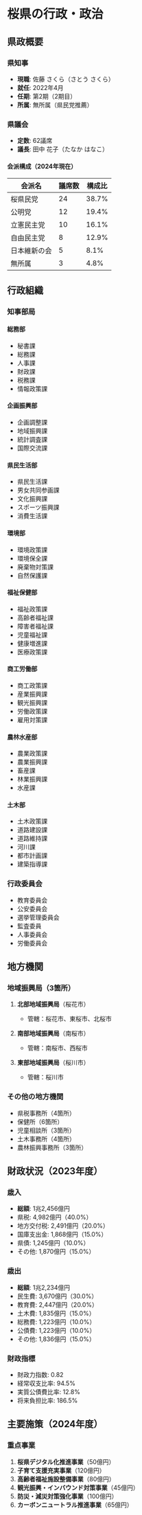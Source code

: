 # 桜県の行政・政治

## 県政概要

### 県知事
- **現職**: 佐藤 さくら（さとう さくら）
- **就任**: 2022年4月
- **任期**: 第2期（2期目）
- **所属**: 無所属（県民党推薦）

### 県議会
- **定数**: 62議席
- **議長**: 田中 花子（たなか はなこ）

#### 会派構成（2024年現在）
| 会派名 | 議席数 | 構成比 |
|--------|-------|--------|
| 桜県民党 | 24 | 38.7% |
| 公明党 | 12 | 19.4% |
| 立憲民主党 | 10 | 16.1% |
| 自由民主党 | 8 | 12.9% |
| 日本維新の会 | 5 | 8.1% |
| 無所属 | 3 | 4.8% |

## 行政組織

### 知事部局

#### 総務部
- 秘書課
- 総務課
- 人事課
- 財政課
- 税務課
- 情報政策課

#### 企画振興部
- 企画調整課
- 地域振興課
- 統計調査課
- 国際交流課

#### 県民生活部
- 県民生活課
- 男女共同参画課
- 文化振興課
- スポーツ振興課
- 消費生活課

#### 環境部
- 環境政策課
- 環境保全課
- 廃棄物対策課
- 自然保護課

#### 福祉保健部
- 福祉政策課
- 高齢者福祉課
- 障害者福祉課
- 児童福祉課
- 健康増進課
- 医療政策課

#### 商工労働部
- 商工政策課
- 産業振興課
- 観光振興課
- 労働政策課
- 雇用対策課

#### 農林水産部
- 農業政策課
- 農業振興課
- 畜産課
- 林業振興課
- 水産課

#### 土木部
- 土木政策課
- 道路建設課
- 道路維持課
- 河川課
- 都市計画課
- 建築指導課

### 行政委員会
- 教育委員会
- 公安委員会
- 選挙管理委員会
- 監査委員
- 人事委員会
- 労働委員会

## 地方機関

### 地域振興局（3箇所）
1. **北部地域振興局**（桜花市）
   - 管轄：桜花市、東桜市、北桜市

2. **南部地域振興局**（南桜市）
   - 管轄：南桜市、西桜市

3. **東部地域振興局**（桜川市）
   - 管轄：桜川市

### その他の地方機関
- 県税事務所（4箇所）
- 保健所（6箇所）
- 児童相談所（3箇所）
- 土木事務所（4箇所）
- 農林振興事務所（3箇所）

## 財政状況（2023年度）

### 歳入
- **総額**: 1兆2,456億円
- 県税: 4,982億円（40.0%）
- 地方交付税: 2,491億円（20.0%）
- 国庫支出金: 1,868億円（15.0%）
- 県債: 1,245億円（10.0%）
- その他: 1,870億円（15.0%）

### 歳出
- **総額**: 1兆2,234億円
- 民生費: 3,670億円（30.0%）
- 教育費: 2,447億円（20.0%）
- 土木費: 1,835億円（15.0%）
- 総務費: 1,223億円（10.0%）
- 公債費: 1,223億円（10.0%）
- その他: 1,836億円（15.0%）

### 財政指標
- 財政力指数: 0.82
- 経常収支比率: 94.5%
- 実質公債費比率: 12.8%
- 将来負担比率: 186.5%

## 主要施策（2024年度）

### 重点事業
1. **桜県デジタル化推進事業**（50億円）
2. **子育て支援充実事業**（120億円）
3. **高齢者福祉施設整備事業**（80億円）
4. **観光振興・インバウンド対策事業**（45億円）
5. **防災・減災対策強化事業**（100億円）
6. **カーボンニュートラル推進事業**（65億円）